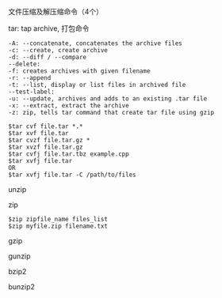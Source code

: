 文件压缩及解压缩命令（4个）

tar: tap archive, 打包命令

    -A: --concatenate, concatenates the archive files
    -c: --create, create archive
    -d: --diff / --compare
    --delete:
    -f: creates archives with given filename
    -r: --append
    -t: --list, display or list files in archived file
    --test-label:
    -u: --update, archives and adds to an existing .tar file
    -x: --extract, extract the archive
    -z: zip, tells tar command that create tar file using gzip

    $tar cvf file.tar *.*
    $tar xvf file.tar
    $tar cvzf file.tar.gz *
    $tar xvzf file.tar.gz
    $tar cvfj file.tar.tbz example.cpp
    $tar xvfj file.tar  
    OR
    $tar xvfj file.tar -C /path/to/files

unzip


zip

    $zip zipfile_name files_list
    $zip myfile.zip filename.txt
    


gzip


gunzip


bzip2


bunzip2
